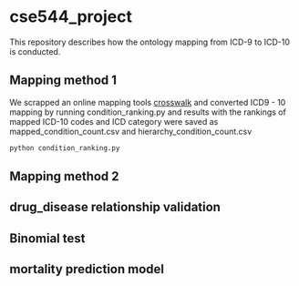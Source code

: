 # cse544_project
This repository describes how the ontology mapping from ICD-9 to ICD-10 is conducted.

## Mapping method 1
We scrapped an online mapping tools [crosswalk]((http://www.icd10codesearch.com/)) and converted ICD9 - 10 mapping by running condition_ranking.py and results with the rankings of mapped ICD-10 codes and ICD category were saved as mapped_condition_count.csv and hierarchy_condition_count.csv
```python
python condition_ranking.py
```
## Mapping method 2


## drug_disease relationship validation
## Binomial test
## mortality prediction model
